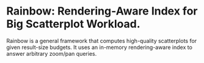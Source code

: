 # Rainbow: Rendering-Aware Index for Big Scatterplot Workload. 

Rainbow is a general framework that computes high-quality scatterplots for given result-size budgets. It uses an in-memory rendering-aware index to answer arbitrary zoom/pan queries.

